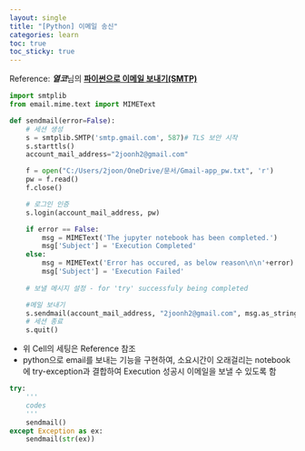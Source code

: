 ```yaml
---
layout: single
title: "[Python] 이메일 송신"
categories: learn
toc: true
toc_sticky: true
---
```


Reference: ***열코***님의 [**파이썬으로 이메일 보내기(SMTP)**](https://yeolco.tistory.com/93)


```python
import smtplib
from email.mime.text import MIMEText

def sendmail(error=False):
    # 세션 생성
    s = smtplib.SMTP('smtp.gmail.com', 587)# TLS 보안 시작
    s.starttls()
    account_mail_address="2joonh2@gmail.com"

    f = open("C:/Users/2joon/OneDrive/문서/Gmail-app_pw.txt", 'r')
    pw = f.read()
    f.close()

    # 로그인 인증
    s.login(account_mail_address, pw)

    if error == False:     
        msg = MIMEText('The jupyter notebook has been completed.')
        msg['Subject'] = 'Execution Completed'
    else:
        msg = MIMEText('Error has occured, as below reason\n\n'+error)
        msg['Subject'] = 'Execution Failed'
    
    # 보낼 메시지 설정 - for 'try' successfuly being completed

    #메일 보내기
    s.sendmail(account_mail_address, "2joonh2@gmail.com", msg.as_string())
    # 세션 종료
    s.quit()
```

- 위 Cell의 세팅은 Reference 참조
- python으로 email를 보내는 기능을 구현하여, 소요시간이 오래걸리는 notebook에 try-exception과 결합하여 Execution 성공시 이메일을 보낼 수 있도록 함


```python
try:
    '''
    codes
    '''
    sendmail()
except Exception as ex:
    sendmail(str(ex))
```
